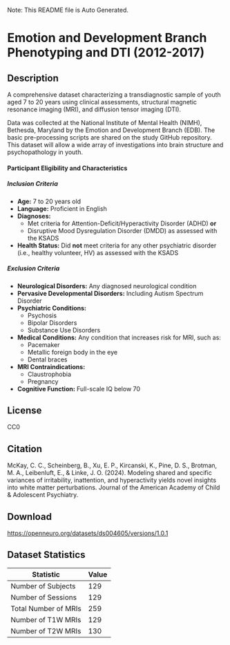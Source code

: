 Note: This README file is Auto Generated.

# Emotion and Development Branch Phenotyping and DTI (2012-2017)

## Description

A comprehensive dataset characterizing a transdiagnostic sample of youth aged 7 to 20 years using clinical assessments, structural magnetic resonance imaging (MRI), and diffusion tensor imaging (DTI).

Data was collected at the National Institute of Mental Health (NIMH), Bethesda, Maryland by the Emotion and Development Branch (EDB). The basic pre-processing scripts are shared on the study GitHub repository. This dataset will allow a wide array of investigations into brain structure and psychopathology in youth.

#### Participant Eligibility and Characteristics

##### Inclusion Criteria

- **Age:** 7 to 20 years old
- **Language:** Proficient in English
- **Diagnoses:**
  - Met criteria for Attention-Deficit/Hyperactivity Disorder (ADHD) **or**
  - Disruptive Mood Dysregulation Disorder (DMDD) as assessed with the KSADS
- **Health Status:** Did **not** meet criteria for any other psychiatric disorder (i.e., healthy volunteer, HV) as assessed with the KSADS

##### Exclusion Criteria

- **Neurological Disorders:** Any diagnosed neurological condition
- **Pervasive Developmental Disorders:** Including Autism Spectrum Disorder
- **Psychiatric Conditions:**
  - Psychosis
  - Bipolar Disorders
  - Substance Use Disorders
- **Medical Conditions:** Any condition that increases risk for MRI, such as:
  - Pacemaker
  - Metallic foreign body in the eye
  - Dental braces
- **MRI Contraindications:**
  - Claustrophobia
  - Pregnancy
- **Cognitive Function:** Full-scale IQ below 70


## License

CC0

## Citation

McKay, C. C., Scheinberg, B., Xu, E. P., Kircanski, K., Pine, D. S., Brotman, M. A., Leibenluft, E., & Linke, J. O. (2024). Modeling shared and specific variances of irritability, inattention, and hyperactivity yields novel insights into white matter perturbations. Journal of the American Academy of Child & Adolescent Psychiatry.

## Download

https://openneuro.org/datasets/ds004605/versions/1.0.1

## Dataset Statistics

| Statistic | Value |
| --- | --- |
| Number of Subjects | 129 |
| Number of Sessions | 129 |
| Total Number of MRIs | 259 |
| Number of T1W MRIs | 129 |
| Number of T2W MRIs | 130 |

